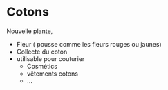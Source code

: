 # Cotons

Nouvelle plante, 
- Fleur ( pousse comme les fleurs rouges ou jaunes)
- Collecte du coton
- utilisable pour couturier
  - Cosmétics
  - vêtements cotons
  - ...
